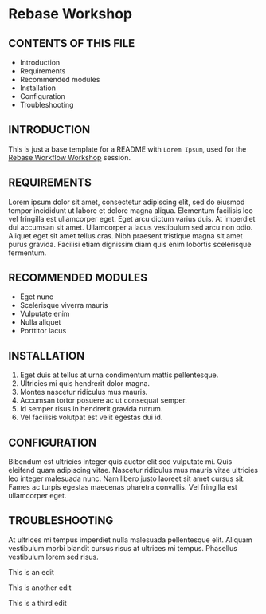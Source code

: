 # Rebase Workshop

CONTENTS OF THIS FILE
---------------------

 * Introduction
 * Requirements
 * Recommended modules
 * Installation
 * Configuration
 * Troubleshooting

 INTRODUCTION
------------
This is just a base template for a README with `Lorem Ipsum`, used for the [Rebase Workflow Workshop](https://mod4.turing.edu/lessons/rebase-workflow-workshop.html) session.

REQUIREMENTS
------------
Lorem ipsum dolor sit amet, consectetur adipiscing elit, sed do eiusmod tempor incididunt ut labore et dolore magna aliqua. Elementum facilisis leo vel fringilla est ullamcorper eget. Eget arcu dictum varius duis. At imperdiet dui accumsan sit amet. Ullamcorper a lacus vestibulum sed arcu non odio. Aliquet eget sit amet tellus cras. Nibh praesent tristique magna sit amet purus gravida. Facilisi etiam dignissim diam quis enim lobortis scelerisque fermentum.

RECOMMENDED MODULES
-------------------
- Eget nunc 
- Scelerisque viverra mauris 
- Vulputate enim 
- Nulla aliquet 
- Porttitor lacus

INSTALLATION
------------
1. Eget duis at tellus at urna condimentum mattis pellentesque. 
2. Ultricies mi quis hendrerit dolor magna. 
3. Montes nascetur ridiculus mus mauris. 
4. Accumsan tortor posuere ac ut consequat semper. 
5. Id semper risus in hendrerit gravida rutrum. 
6. Vel facilisis volutpat est velit egestas dui id.

CONFIGURATION
-------------
Bibendum est ultricies integer quis auctor elit sed vulputate mi. Quis eleifend quam adipiscing vitae. Nascetur ridiculus mus mauris vitae ultricies leo integer malesuada nunc. Nam libero justo laoreet sit amet cursus sit. Fames ac turpis egestas maecenas pharetra convallis. Vel fringilla est ullamcorper eget.

TROUBLESHOOTING
---------------
At ultrices mi tempus imperdiet nulla malesuada pellentesque elit. Aliquam vestibulum morbi blandit cursus risus at ultrices mi tempus. Phasellus vestibulum lorem sed risus.

This is an edit

This is another edit

This is a third edit